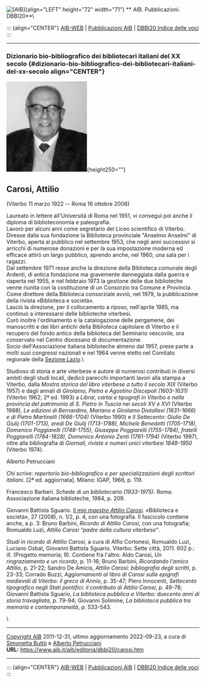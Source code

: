 ![\[AIB\]](/aib/wi/aibv72.gif){align="LEFT" height="72" width="71"}
** AIB. Pubblicazioni. DBBI20**\

::: {align="CENTER"}
[AIB-WEB](/) \| [Pubblicazioni AIB](/pubblicazioni/) \| [DBBI20 Indice
delle voci](dbbi20.htm)
:::

------------------------------------------------------------------------

### Dizionario bio-bibliografico dei bibliotecari italiani del XX secolo {#dizionario-bio-bibliografico-dei-bibliotecari-italiani-del-xx-secolo align="CENTER"}

![\[Ritratto\]](carosi.jpg){height250=""}

## Carosi, Attilio

(Viterbo 11 marzo 1922 -- Roma 16 ottobre 2008)

Laureato in lettere all\'Università di Roma nel 1951, vi conseguì poi
anche il diploma di biblioteconomia e paleografia.\
Lavorò per alcuni anni come segretario del Liceo scientifico di
Viterbo.\
Diresse dalla sua fondazione la Biblioteca provinciale \"Anselmo
Anselmi\" di Viterbo, aperta al pubblico nel settembre 1953, che negli
anni successivi si arricchì di numerose donazioni e per la sua
impostazione moderna ed efficace attirò un largo pubblico, aprendo
anche, nel 1960, una sala per i ragazzi.\
Dal settembre 1971 resse anche la direzione della Biblioteca comunale
degli Ardenti, di antica fondazione ma gravemente danneggiata dalla
guerra e riaperta nel 1955, e nel febbraio 1973 la gestione delle due
biblioteche venne riunita con la costituzione di un Consorzio tra Comune
e Provincia.\
Come direttore della Biblioteca consorziale avviò, nel 1979, la
pubblicazione della rivista «Biblioteca e società».\
Lasciò la direzione, per il collocamento a riposo, nell\'aprile 1985, ma
continuò a interessarsi delle biblioteche viterbesi.\
Curò inoltre l\'ordinamento e la catalogazione delle pergamene, dei
manoscritti e dei libri antichi della Biblioteca capitolare di Viterbo e
il recupero del fondo antico della biblioteca del Seminario vescovile,
ora conservato nel Centro diocesano di documentazione.\
Socio dell\'Associazione italiana biblioteche almeno dal 1957, prese
parte a molti suoi congressi nazionali e nel 1964 venne eletto nel
Comitato regionale della [Sezione Lazio](/aib/stor/sezioni/laz.htm).\

Studioso di storia e arte viterbese e autore di numerosi contributi in
diversi ambiti degli studi locali, dedicò parecchi importanti lavori
alla stampa a Viterbo, dalla *Mostra storica del libro viterbese a tutto
il secolo XIX* (Viterbo 1957) e dagli annali di *Girolamo, Pietro e
Agostino Discepoli (1603-1631)* (Viterbo 1962; 2ª ed. 1993) a *Librai,
cartai e tipografi in Viterbo e nella provincia del patrimonio di S.
Pietro in Tuscia nei secoli XV e XVI* (Viterbo 1988), *Le edizioni di
Bernardino, Mariano e Girolamo Diotallevi (1631-1666) e di Pietro
Martinelli (1666-1704)* (Viterbo 1990) e *Il Settecento: Giulio De
Giulij (1701-1713), eredi De Giulij (1713-1788), Michele Benedetti
(1705-1718), Domenico Poggiarelli (1748-1755), Giuseppe Poggiarelli
(1755-1784), fratelli Poggiarelli (1784-1828), Domenico Antonio Zenti
(1761-1794)* (Viterbo 1997), oltre alla bibliografia di *Giornali,
riviste e numeri unici viterbesi 1848-1950* (Viterbo 1974).

Alberto Petrucciani

*Chi scrive: repertorio bio-bibliografico e per specializzazioni degli
scrittori italiani*. \[2ª ed. aggiornata\]. Milano: IGAP, 1966, p. 119.

Francesco Barberi. *Schede di un bibliotecario (1933-1975)*. Roma:
Associazione italiana biblioteche, 1984, p. 209.

Giovanni Battista Sguario. *[Il mio maestro Attilio
Carosi](http://www.bibliotecaviterbo.it/rivista/2008_1-2/Sguario.pdf)*.
«Biblioteca e società», 27 (2008), n. 1/2, p. 4, con una fotografia. Il
fascicolo contiene anche, a p. 3: Bruno Barbini, *Ricordo di Attilio
Carosi*, con una fotografia; Romualdo Luzi, *Attilio Carosi \"padre
della cultura viterbese\"*.

*Studi in ricordo di Attilio Carosi*, a cura di Alfio Cortonesi,
Romualdo Luzi, Luciano Osbat, Giovanni Battista Sguario. Viterbo: Sette
città, 2011. 602 p.: ill. (Progetto memoria; 9). Contiene fra l\'altro:
Aldo Carosi, *Un ringraziamento e un ricordo*, p. 11-16; Bruno Barbini,
*Ricordando l\'amico Attilio*, p. 21-22; Sandro De Amicis, *Attilio
Carosi: bibliografia degli scritti*, p. 23-33; Corrado Buzzi,
*Aggiornamenti al libro di Carosi sulle epigrafi medievali di Viterbo:
il greco di Annio*, p. 35-47; Piero Innocenti, *Settecento tipografico
negli Stati pontifici: il contributo di Attilio Carosi*, p. 49-78;
Giovanni Battista Sguario, *La biblioteca pubblica a Viterbo: duecento
anni di storia travagliata*, p. 79-94; Giovanni Solimine, *La biblioteca
pubblica tra memoria e contemporaneità*, p. 533-543.

\

------------------------------------------------------------------------

[Copyright AIB](/su-questo-sito/dichiarazione-di-copyright-aib-web/)
2011-12-31, ultimo aggiornamento 2022-09-23, a cura di [Simonetta
Buttò](/aib/redazione3.htm) e [Alberto
Petrucciani](/su-questo-sito/redazione-aib-web/)\
**URL:** https://www.aib.it/aib/editoria/dbbi20/carosi.htm

------------------------------------------------------------------------

::: {align="CENTER"}
[AIB-WEB](/) \| [Pubblicazioni AIB](/pubblicazioni/) \| [DBBI20 Indice
delle voci](dbbi20.htm)
:::
